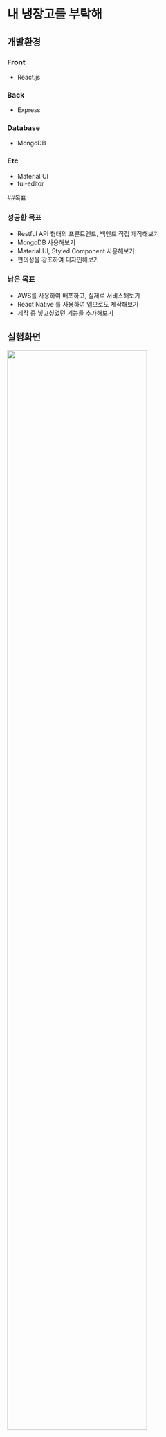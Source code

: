 # 내 냉장고를 부탁해

## 개발환경

### Front
- React.js

### Back
- Express

### Database
- MongoDB

### Etc
- Material UI
- tui-editor

##목표

### 성공한 목표
- Restful API 형태의 프론트엔드, 백엔드 직접 제작해보기
- MongoDB 사용해보기
- Material UI, Styled Component 사용해보기
- 편의성을 강조하여 디자인해보기

### 남은 목표
- AWS를 사용하여 배포하고, 실제로 서비스해보기
- React Native 를 사용하여 앱으로도 제작해보기
- 제작 중 넣고싶었던 기능들 추가해보기 

## 실행화면

<img width="80%" src="https://user-images.githubusercontent.com/60211250/86508008-72eecf80-be17-11ea-9e7e-b3d4ca74f1b7.PNG">
<img width="80%" src="https://user-images.githubusercontent.com/60211250/86508007-71250c00-be17-11ea-8ae2-432ead77e2da.PNG">
<img src="https://user-images.githubusercontent.com/60211250/86508003-6f5b4880-be17-11ea-8e38-b396c3f00183.PNG">
